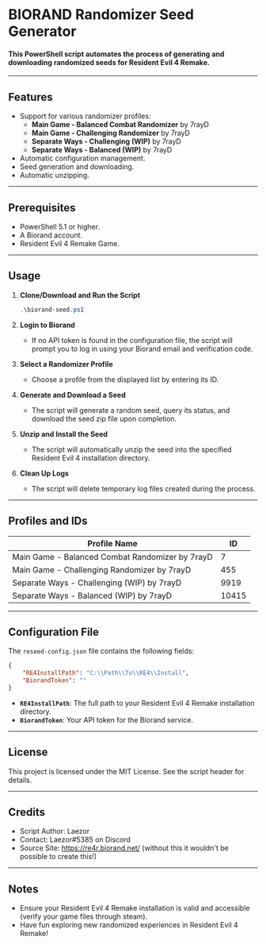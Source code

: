 # BIORAND Randomizer Seed Generator

#### This PowerShell script automates the process of generating and downloading randomized seeds for Resident Evil 4 Remake.
---

## Features
- Support for various randomizer profiles:
  - **Main Game - Balanced Combat Randomizer** by 7rayD
  - **Main Game - Challenging Randomizer** by 7rayD
  - **Separate Ways - Challenging (WIP)** by 7rayD
  - **Separate Ways - Balanced (WIP)** by 7rayD
- Automatic configuration management.
- Seed generation and downloading.
- Automatic unzipping.

---

## Prerequisites
- PowerShell 5.1 or higher.
- A Biorand account.
- Resident Evil 4 Remake Game.

---

## Usage

1. **Clone/Download and Run the Script**
   ```powershell
   .\biorand-seed.ps1
   ```
    

3. **Login to Biorand**
   - If no API token is found in the configuration file, the script will prompt you to log in using your Biorand email and verification code.

4. **Select a Randomizer Profile**
   - Choose a profile from the displayed list by entering its ID.

5. **Generate and Download a Seed**
   - The script will generate a random seed, query its status, and download the seed zip file upon completion.

6. **Unzip and Install the Seed**
   - The script will automatically unzip the seed into the specified Resident Evil 4 installation directory.

7. **Clean Up Logs**
   - The script will delete temporary log files created during the process.

---

## Profiles and IDs
| Profile Name                                       | ID    |
|---------------------------------------------------|-------|
| Main Game - Balanced Combat Randomizer by 7rayD   | 7     |
| Main Game - Challenging Randomizer by 7rayD       | 455   |
| Separate Ways - Challenging (WIP) by 7rayD        | 9919  |
| Separate Ways - Balanced (WIP) by 7rayD           | 10415 |

---

## Configuration File
The `reseed-config.json` file contains the following fields:
```json
{
    "RE4InstallPath": "C:\\Path\\To\\RE4\\Install",
    "BiorandToken": ""
}
```
- **`RE4InstallPath`**: The full path to your Resident Evil 4 Remake installation directory.
- **`BiorandToken`**: Your API token for the Biorand service.


---

## License
This project is licensed under the MIT License. See the script header for details.

---

## Credits
- Script Author: Laezor
- Contact: Laezor#5385 on Discord
- Source Site: https://re4r.biorand.net/ (without this it wouldn't be possible to create this!)

---

## Notes
- Ensure your Resident Evil 4 Remake installation is valid and accessible (verify your game files through steam).
- Have fun exploring new randomized experiences in Resident Evil 4 Remake!

